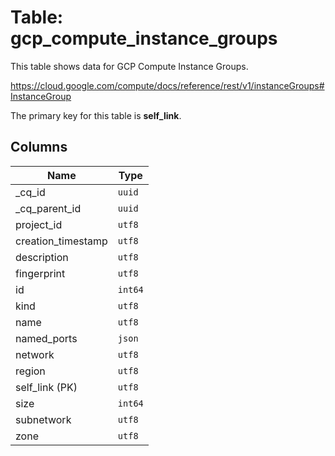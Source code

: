 # Table: gcp_compute_instance_groups

This table shows data for GCP Compute Instance Groups.

https://cloud.google.com/compute/docs/reference/rest/v1/instanceGroups#InstanceGroup

The primary key for this table is **self_link**.

## Columns

| Name          | Type          |
| ------------- | ------------- |
|_cq_id|`uuid`|
|_cq_parent_id|`uuid`|
|project_id|`utf8`|
|creation_timestamp|`utf8`|
|description|`utf8`|
|fingerprint|`utf8`|
|id|`int64`|
|kind|`utf8`|
|name|`utf8`|
|named_ports|`json`|
|network|`utf8`|
|region|`utf8`|
|self_link (PK)|`utf8`|
|size|`int64`|
|subnetwork|`utf8`|
|zone|`utf8`|